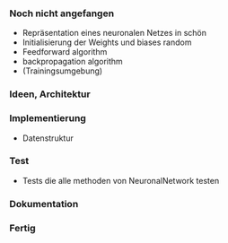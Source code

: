 ### Noch nicht angefangen
- Repräsentation eines neuronalen Netzes in schön
- Initialisierung der Weights und biases random
- Feedforward algorithm
- backpropagation algorithm
- (Trainingsumgebung)


### Ideen, Architektur


### Implementierung

- Datenstruktur

### Test
- Tests die alle methoden von NeuronalNetwork testen

### Dokumentation


### Fertig

